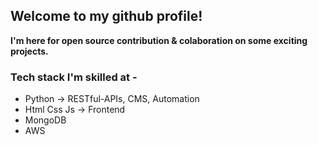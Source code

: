 ## Welcome to my github profile!
**I'm here for open source contribution & colaboration on some exciting projects.**

### Tech stack I'm skilled at -
- Python -> RESTful-APIs, CMS, Automation
- Html Css Js -> Frontend
- MongoDB
- AWS



